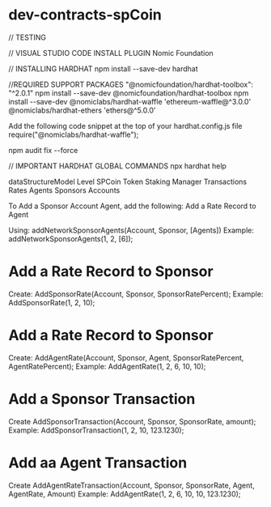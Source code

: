 # dev-contracts-spCoin

// TESTING

// VISUAL STUDIO CODE INSTALL PLUGIN
Nomic Foundation

// INSTALLING HARDHAT
npm install --save-dev hardhat

//REQUIRED SUPPORT PACKAGES
"@nomicfoundation/hardhat-toolbox": "^2.0.1"
npm install --save-dev @nomicfoundation/hardhat-toolbox
npm install --save-dev @nomiclabs/hardhat-waffle 'ethereum-waffle@^3.0.0' @nomiclabs/hardhat-ethers 'ethers@^5.0.0'

Add the following code snippet at the top of your hardhat.config.js file
require("@nomiclabs/hardhat-waffle");

npm audit fix --force

// IMPORTANT HARDHAT GLOBAL COMMANDS
npx hardhat help

dataStructureModel Level
SPCoin
  Token
      Staking Manager
        Transactions
          Rates
            Agents
              Sponsors
                Accounts

To Add a Sponsor Account Agent, add the following:
Add a Rate Record to Agent

Using: addNetworkSponsorAgents(Account, Sponsor, [Agents])
Example: addNetworkSponsorAgents(1, 2, [6]); 

Add a Rate Record to Sponsor
================================================
Create:  AddSponsorRate(Account, Sponsor, SponsorRatePercent);
Example: AddSponsorRate(1, 2, 10);

Add a Rate Record to Sponsor
================================================
Create: AddAgentRate(Account, Sponsor, Agent, SponsorRatePercent, AgentRatePercent);
Example: AddAgentRate(1, 2, 6, 10, 10);

Add a Sponsor Transaction
================================================
Create AddSponsorTransaction(Account, Sponsor, SponsorRate, amount);
Example: AddSponsorTransaction(1, 2, 10, 123.1230);

Add aa Agent Transaction
================================================
Create AddAgentRateTransaction(Account, Sponsor, SponsorRate, Agent, AgentRate, Amount)
Example: AddAgentRate(1, 2, 6, 10, 10, 123.1230);
